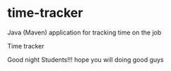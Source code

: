# time-tracker
Java (Maven) application for tracking time on the job

Time tracker

Good night  Students!!! hope you will doing good guys
